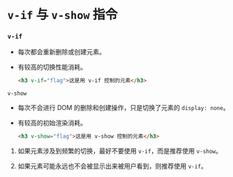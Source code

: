 # `v-if` 与 `v-show` 指令

### `v-if`

- 每次都会重新删除或创建元素。

- 有较高的切换性能消耗。

  ```html
  <h3 v-if="flag">这是用 v-if 控制的元素</h3>
  ```

  

`v-show`

- 每次不会进行 DOM 的删除和创建操作，只是切换了元素的 `display: none`。

- 有较高的初始渲染消耗。

  ```html
  <h3 v-show="flag">这是用 v-show 控制的元素</h3>
  ```

  

1. 如果元素涉及到频繁的切换，最好不要使用 `v-if`，而是推荐使用 `v-show`。

2. 如果元素可能永远也不会被显示出来被用户看到，则推荐使用 `v-if`。
